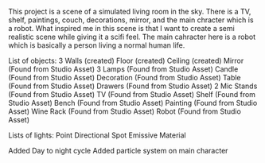 This project is a scene of a simulated living room in the sky. There is a TV, shelf, paintings, couch, decorations, mirror, and the main chracter which is a robot. What inspired me in this scene is that I want to create a semi realistic scene while giving it a scifi feel. The main cahracter here is a robot which is basically a person living a normal human life.


List of objects:
3 Walls (created)
Floor (created)
Ceiling (created)
Mirror (Found from Studio Asset)
3 Lamps (Found from Studio Asset)
Candle (Found from Studio Asset)
Decoration (Found from Studio Asset)
Table (Found from Studio Asset)
Drawers (Found from Studio Asset)
2 Mic Stands (Found from Studio Asset)
TV (Found from Studio Asset)
Shelf (Found from Studio Asset)
Bench (Found from Studio Asset)
Painting (Found from Studio Asset)
Wine Rack (Found from Studio Asset)
Robot (Found from Studio Asset)

Lists of lights: 
Point
Directional
Spot
Emissive Material

Added Day to night cycle
Added particle system on main character
